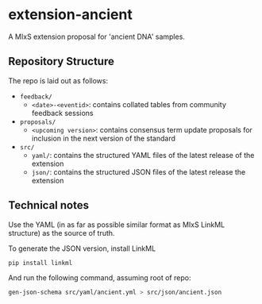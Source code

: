 # extension-ancient

A MIxS extension proposal for 'ancient DNA' samples.

## Repository Structure

The repo is laid out as follows:

- `feedback/`
  - `<date>-<eventid>`: contains collated tables from community feedback sessions
- `proposals/`
  - `<upcoming version>`: contains consensus term update proposals for inclusion in the next version of the standard
- `src/`
  - `yaml/`: contains the structured YAML files of the latest release of the extension
  - `json/`: contains the structured JSON files of the latest release the extension

## Technical notes

Use the YAML (in as far as possible similar format as MIxS LinkML structure) as the source of truth.

To generate the JSON version, install LinkML

```bash
pip install linkml
```

And run the following command, assuming root of repo:

```bash
gen-json-schema src/yaml/ancient.yml > src/json/ancient.json
```

<!--

## Yaml mergeing

2031 yq -s '.[0] \* .[1]' /home/james/git/mixs-minas/mixs/src/mixs/schema/mixs.yaml ancient.yml > test.yml
2032 less test.yml
2033 cat test.yml | grep ancient
2034 cat test.yml | grep cultural_era
2035 cat test.yml | grep -n cultural_era
2036 cat test.yml | grep -n ancient
2037 less test.yml
2038 less -n test.yml
2039 less --help
2040 less -n test.yml
2041 gen-summary test.yml
2042 history
-->
